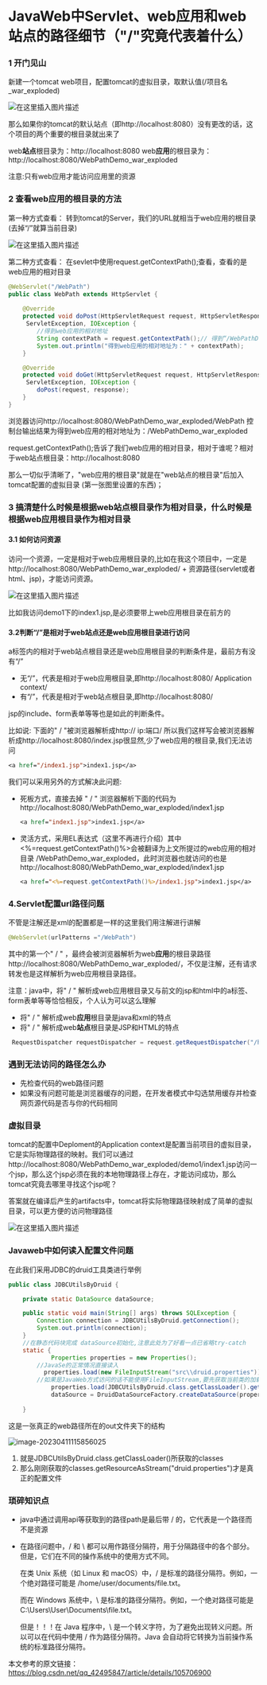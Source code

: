 # JavaWeb中Servlet、web应用和web站点的路径细节（"/"究竟代表着什么）



### 1 开门见山

新建一个tomcat web项目，配置tomcat的虚拟目录，取默认值(/项目名_war_exploded)

![在这里插入图片描述](https://s2.loli.net/2023/04/09/WBrvjs1wMJGlgnD.png)

那么如果你的tomcat的默认站点（即http://localhost:8080）没有更改的话，这个项目的两个重要的根目录就出来了

web**站点**根目录为：http://localhost:8080
web**应用**的根目录为：http://localhost:8080/WebPathDemo_war_exploded

注意:只有web应用才能访问应用里的资源

### 2 查看web应用的根目录的方法

第一种方式查看：
转到tomcat的Server，我们的URL就相当于web应用的根目录(去掉“/”就算当前目录)

![在这里插入图片描述](https://s2.loli.net/2023/04/09/XTmY8eVlRc6EHWt.png)

第二种方式查看：
在sevlet中使用request.getContextPath();查看，查看的是web应用的相对目录

```java
@WebServlet("/WebPath")
public class WebPath extends HttpServlet {
    
    @Override
    protected void doPost(HttpServletRequest request, HttpServletResponse response) throws
     ServletException, IOException {
        //得到web应用的相对地址
        String contextPath = request.getContextPath();// 得到“/WebPathDemo_war_exploded”
        System.out.println("得到web应用的相对地址为：" + contextPath);
    }

    @Override
    protected void doGet(HttpServletRequest request, HttpServletResponse response) throws
     ServletException, IOException {
        doPost(request, response);
    }
}

```

浏览器访问http://localhost:8080/WebPathDemo_war_exploded/WebPath
控制台输出结果为得到web应用的相对地址为：/WebPathDemo_war_exploded

request.getContextPath();告诉了我们web应用的相对目录，相对于谁呢？相对于web站点根目录：http://localhost:8080

那么一切似乎清晰了，"web应用的根目录"就是在"web站点的根目录"后加入tomcat配置的虚拟目录 (第一张图里设置的东西)；

### 3 搞清楚什么时候是根据web站点根目录作为相对目录，什么时候是根据web应用根目录作为相对目录

#### 3.1 如何访问资源

访问一个资源，一定是相对于web应用根目录的,比如在我这个项目中，一定是
http://localhost:8080/WebPathDemo_war_exploded/  + 资源路径(servlet或者html、jsp)，才能访问资源。

![在这里插入图片描述](https://s2.loli.net/2023/04/09/eXsECNJnypkLgR8.png)

比如我访问demo1下的index1.jsp,是必须要带上web应用根目录在前方的

####  3.2判断“/”是相对于web站点还是web应用根目录进行访问

a标签内的相对于web站点根目录还是web应用根目录的判断条件是，最前方有没有“/”

- 无“/”，代表是相对于web应用根目录,即http://localhost:8080/ Application context/
- 有“/”，代表是相对于web站点根目录,即http://localhost:8080/

jsp的include、form表单等等也是如此的判断条件。

比如说: 下面的"  /   "被浏览器解析成http:// ip:端口/   所以我们这样写会被浏览器解析成http://localhost:8080/index.jsp很显然,少了web应用的根目录,我们无法访问

```jsp
<a href="/index1.jsp">index1.jsp</a>
```

我们可以采用另外的方式解决此问题:

- 死板方式，直接去掉  " / "	浏览器解析下面的代码为http://localhost:8080/WebPathDemo_war_exploded/index1.jsp

  ```jsp
  <a href="index1.jsp">index1.jsp</a>
  ```

- 灵活方式，采用EL表达式（这里不再进行介绍）其中<%=request.getContextPath()%>会被翻译为上文所提过的web应用的相对目录  /WebPathDemo_war_exploded，此时浏览器也就访问的也是http://localhost:8080/WebPathDemo_war_exploded/index1.jsp

  ```jsp
  <a href="<%=request.getContextPath()%>/index1.jsp">index1.jsp</a>
  ```

### 4.Servlet配置url路径问题

不管是注解还是xml的配置都是一样的这里我们用注解进行讲解

```java
@WebServlet(urlPatterns ="/WebPath")
```

其中的第一个" / " ，最终会被浏览器解析为web**应用**的根目录路径http://localhost:8080/WebPathDemo_war_exploded/，不仅是注解，还有请求转发也是这样解析为web应用根目录路径。

注意：java中，将" / " 解析成web应用根目录又与前文的jsp和html中的a标签、form表单等等恰恰相反，个人认为可以这么理解

- 将" / " 解析成web**应用**根目录是java和xml的特点
- 将" / " 解析成web**站点**根目录是JSP和HTML的特点

```java
 RequestDispatcher requestDispatcher = request.getRequestDispatcher("/html/a.html");
```

### 遇到无法访问的路径怎么办

- 先检查代码的web路径问题
- 如果没有问题可能是浏览器缓存的问题，在开发者模式中勾选禁用缓存并检查网页源代码是否与你的代码相同

### 虚拟目录

tomcat的配置中Deploment的Application context是配置当前项目的虚拟目录，它是实际物理路径的映射。我们可以通过http://localhost:8080/WebPathDemo_war_exploded/demo1/index1.jsp访问一个jsp，那么这个jsp必须在我的本地物理路径上存在，才能访问成功，那么tomcat究竟去哪里寻找这个jsp呢？

答案就在编译后产生的artifacts中，tomcat将实际物理路径映射成了简单的虚拟目录，可以更方便的访问物理路径

![在这里插入图片描述](https://s2.loli.net/2023/04/09/Fal5fWBY4kpMw1K.png)

### Javaweb中如何读入配置文件问题

在此我们采用JDBC的druid工具类进行举例

```java
public class JDBCUtilsByDruid {

    private static DataSource dataSource;

    public static void main(String[] args) throws SQLException {
        Connection connection = JDBCUtilsByDruid.getConnection();
        System.out.println(connection);
    }
    //在静态代码块完成 dataSource初始化,注意此处为了好看一点已省略try-catch
    static {
        	Properties properties = new Properties();
        //JavaSe的正常情况直接读入
          properties.load(new FileInputStream("src\\druid.properties"));
        //如果是JavaWeb方式访问的话不能使用FileInputStream,要先获取当前类的加载器的路径再获取配置资源
            properties.load(JDBCUtilsByDruid.class.getClassLoader().getResourceAsStream("druid.properties"));
            dataSource = DruidDataSourceFactory.createDataSource(properties);
        
    }
```

这是一张真正的web路径所在的out文件夹下的结构

![image-20230411115856025](https://s2.loli.net/2023/04/11/y59jYDgNfc1oQVp.png)

1. 就是JDBCUtilsByDruid.class.getClassLoader()所获取的classes
2. 那么刚刚获取的classes.getResourceAsStream("druid.properties")才是真正的配置文件

### 琐碎知识点

- java中通过调用api等获取到的路径path是最后带 / 的，它代表是一个路径而不是资源

- 在路径问题中，/ 和 \ 都可以用作路径分隔符，用于分隔路径中的各个部分。但是，它们在不同的操作系统中的使用方式不同。

  在类 Unix 系统（如 Linux 和 macOS）中，/ 是标准的路径分隔符。例如，一个绝对路径可能是 /home/user/documents/file.txt。

  而在 Windows 系统中，\ 是标准的路径分隔符。例如，一个绝对路径可能是 C:\Users\User\Documents\file.txt。

  但是！！！在 Java 程序中，\ 是一个转义字符，为了避免出现转义问题。所以可以在代码中使用 / 作为路径分隔符。Java 会自动将它转换为当前操作系统的标准路径分隔符。


本文参考的原文链接：https://blog.csdn.net/qq_42495847/article/details/105706900